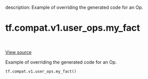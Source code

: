 description: Example of overriding the generated code for an Op.

<div itemscope itemtype="http://developers.google.com/ReferenceObject">
<meta itemprop="name" content="tf.compat.v1.user_ops.my_fact" />
<meta itemprop="path" content="Stable" />
</div>

# tf.compat.v1.user_ops.my_fact

<!-- Insert buttons and diff -->

<table class="tfo-notebook-buttons tfo-api nocontent" align="left">

</table>

<a target="_blank" class="external" href="/code/stable/tensorflow/python/user_ops/user_ops.py">View source</a>



Example of overriding the generated code for an Op.

<pre class="devsite-click-to-copy prettyprint lang-py tfo-signature-link">
<code>tf.compat.v1.user_ops.my_fact()
</code></pre>



<!-- Placeholder for "Used in" -->

